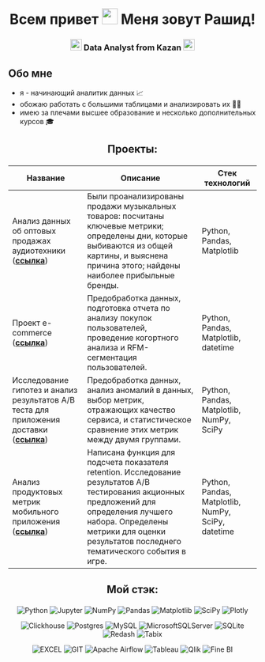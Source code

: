 <h1 align="center"> Всем привет <img src="https://c.tenor.com/05QmcJhoSIcAAAAd/tenor.gif" height="32"/> Меня зовут Рашид!</h1>
<h3 align="center"> <img src="https://em-content.zobj.net/source/apple/391/sparkles_2728.png" height="23"/> Data Analyst from Kazan <img src="https://em-content.zobj.net/source/apple/391/sparkles_2728.png" height="23"/> </h3>

## Обо мне
+ я - начинающий аналитик данных 📈
+ обожаю работать с большими таблицами и анализировать их ✍🏻
+ имею за плечами высшее образование и несколько дополнительных курсов 🎓

## <p align='center'>Проекты:</p>
<div align='center'>

|Название|Описание|Стек технологий|
|--------|-----------|-----------|
|Анализ данных об оптовых продажах аудиотехники (__[ссылка](https://github.com/rashkeen/audio_equipment_analysis)__)|Были проанализированы продажи музыкальных товаров: посчитаны ключевые метрики; определены дни, которые выбиваются из общей картины, и выяснена причина этого; найдены наиболее прибыльные бренды.|Python, Pandas, Matplotlib|
|Проект e-commerce (__[ссылка](https://github.com/rashkeen/e-commerce_project)__)|Предобработка данных, подготовка отчета по анализу покупок пользователей, проведение когортного анализа и RFM-сегментация пользователей.|Python, Pandas, Matplotlib, datetime|
|Исследование гипотез и анализ результатов A/B теста для приложения доставки (__[ссылка](https://github.com/rashkeen/analysis_AB-test_results_for_delivery_application)__)|Предобработка данных, анализ аномалий в данных, выбор метрик, отражающих качество сервиса, и статистическое сравнение этих метрик между двумя группами.|Python, Pandas, Matplotlib, NumPy, SciPy|
|Анализ продуктовых метрик мобильного приложения (__[ссылка](https://github.com/rashkeen/Analysis_of_mobile_application-)__)|Написана функция для подсчета показателя retention. Исследование результатов A/B тестирования акционных предложений для определения лучшего набора. Определены метрики для оценки результатов последнего тематического события в игре.|Python, Pandas, Matplotlib, NumPy, SciPy, datetime|
</div>

## <p align="center">Мой стэк:</p>
<div align='center'> 
  
![Python](https://img.shields.io/badge/-Python-FFF?style=for-the-badge&logo=python)
![Jupyter](https://img.shields.io/badge/-Jupyter_Notebook-FFF?style=for-the-badge&logo=Jupyter)
![NumPy](https://img.shields.io/badge/numpy-%23013243.svg?style=for-the-badge&logo=numpy&logoColor=white)
![Pandas](https://img.shields.io/badge/pandas-%23150458.svg?style=for-the-badge&logo=pandas&logoColor=white)
![Matplotlib](https://img.shields.io/badge/Matplotlib-%23ffffff.svg?style=for-the-badge&logo=Matplotlib&logoColor=black)
![SciPy](https://img.shields.io/badge/SciPy-%230C55A5.svg?style=for-the-badge&logo=scipy&logoColor=%white)
![Plotly](https://img.shields.io/badge/Plotly-%233F4F75.svg?style=for-the-badge&logo=plotly&logoColor=white)

![Clickhouse](https://img.shields.io/badge/-Clickhouse-FFF?style=for-the-badge&logo=Clickhouse)
![Postgres](https://img.shields.io/badge/-PostgreSQL-FFF?style=for-the-badge&logo=PostgreSQL)
![MySQL](https://img.shields.io/badge/-MySQL-FFF?style=for-the-badge&logo=MySQL)
![MicrosoftSQLServer](https://img.shields.io/badge/-Microsoft%20SQL%20Server-FFF?style=for-the-badge&logo=Microsoft%20SQL%20Server&logoColor=black)
![SQLite](https://img.shields.io/badge/-SQLite-A9A9A9?style=for-the-badge&logo=SQLite)
![Redash](https://img.shields.io/badge/-Redash-FFF?style=for-the-badge&logo=Redash)
![Tabix](https://img.shields.io/badge/-Tabix-FFF?style=for-the-badge&logo=Tabix)

![EXCEL](https://img.shields.io/badge/-EXCEL-FF?style=for-the-badge&logo=EXCEL)
![GIT](https://img.shields.io/badge/-GIT-FFF?style=for-the-badge&logo=GIT)
![Apache Airflow](https://img.shields.io/badge/Apache%20Airflow-017CEE?style=for-the-badge&logo=Apache%20Airflow&logoColor=white)
![Tableau](https://img.shields.io/badge/-Tableau-FFF?style=for-the-badge&logo=Tableau)
![Qlik](https://img.shields.io/badge/-Qlik-009848?style=for-the-badge&logo=qlik&logoColor=white)
![Fine BI](https://img.shields.io/badge/-FINE_BI-009AFF?style=for-the-badge&logo=FINE_BI)
 
  
